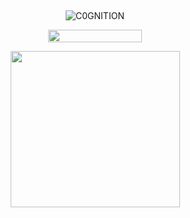 ## 

<p align="center"> <img src="https://komarev.com/ghpvc/?username=C0GNITION&label=poop%20shards&color=d98491&style=flat" alt="C0GNITION" /> </p>
<p align="center"> 
  <img width="150" height="20" src="https://media.discordapp.net/attachments/1299154542591606806/1339834900936785930/image.gif?ex=6810677d&is=680f15fd&hm=7e1e0765104ef366ac43acb44930de756f080408948e052356b96ff9e0d27394&=&width=225&height=30">
<p align="center"> 
  <img width="271" height="250" src="https://static.wikia.nocookie.net/cookierunkingdom/images/c/c0/Cookie0612-personal1.gif/revision/latest?cb=20240712043420">
</p>



